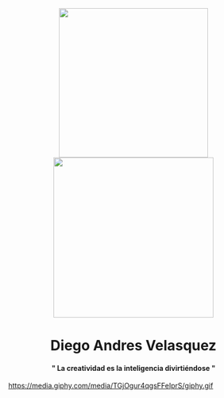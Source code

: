 
<div id="header" align="center">


<div  id="gifs">
<img src="https://media.giphy.com/media/0lGElDgkbXFRKXsAro/giphy-downsized-large.gif"  width="300px">
<img src="https://media.giphy.com/media/TGjOgur4qgsFFeIprS/giphy.gif" width="322px">
</div>

<h1>Diego Andres Velasquez</h1>
<h4>" La creatividad es la inteligencia divirtiéndose "</h4>
  
</div>

https://media.giphy.com/media/TGjOgur4qgsFFeIprS/giphy.gif
